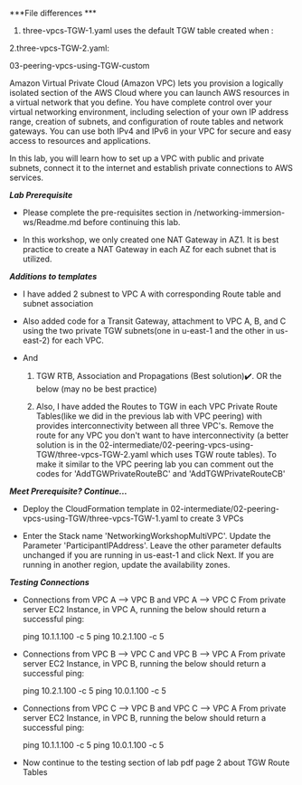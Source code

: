 ***File differences ***
1. three-vpcs-TGW-1.yaml uses the default TGW table created when : 

2.three-vpcs-TGW-2.yaml:

03-peering-vpcs-using-TGW-custom

<!-- VPC Fundamentals -->
Amazon Virtual Private Cloud (Amazon VPC) lets you provision a logically isolated section of the AWS Cloud where you can launch AWS resources in a virtual network that you define. You have complete control over your virtual networking environment, including selection of your own IP address range, creation of subnets, and configuration of route tables and network gateways. You can use both IPv4 and IPv6 in your VPC for secure and easy access to resources and applications.

In this lab, you will learn how to set up a VPC with public and private subnets, connect it to the internet and establish private connections to AWS services.

***Lab Prerequisite***
- Please complete the pre-requisites section in /networking-immersion-ws/Readme.md before continuing this lab.

- In this workshop, we only created one NAT Gateway in AZ1. It is best practice to create a NAT Gateway in each AZ for each subnet that is utilized.

***Additions to templates***
- I have added 2 subnest to VPC A with corresponding Route table and subnet association

- Also added code for a Transit Gateway, attachment to VPC A, B, and C using the two private TGW subnets(one in u-east-1 and the other in us-east-2) for each VPC. 

- And 

  1. TGW RTB, Association and Propagations (Best solution)✔️. OR the below (may no be best practice)

  2. Also, I have added the Routes to TGW in each VPC Private Route Tables(like we did in the previous lab with VPC peering) with provides interconnectivity between all three VPC's. Remove the route for any VPC you don't want to have interconnectivity (a better solution is in the 02-intermediate/02-peering-vpcs-using-TGW/three-vpcs-TGW-2.yaml which uses TGW route tables). To make it similar  to the VPC peering lab you can comment out the codes for 'AddTGWPrivateRouteBC' and 'AddTGWPrivateRouteCB'

***Meet Prerequisite? Continue...***
- Deploy the CloudFormation template in 02-intermediate/02-peering-vpcs-using-TGW/three-vpcs-TGW-1.yaml to create 3 VPCs

- Enter the Stack name 'NetworkingWorkshopMultiVPC'. Update the Parameter 'ParticipantIPAddress'. Leave the other parameter defaults unchanged if you are running in us-east-1 and click Next. If you are running in another region, update the availability zones.


***Testing Connections***

- Connections from VPC A --> VPC B and VPC A --> VPC C
  From private server EC2 Instance, in VPC A, running the below should return a successful ping:

    ping 10.1.1.100 -c 5 
    ping 10.2.1.100 -c 5

- Connections from VPC B --> VPC C and VPC B --> VPC A
  From private server EC2 Instance, in VPC B, running the below should return a successful ping:

    ping 10.2.1.100 -c 5
    ping 10.0.1.100 -c 5 

- Connections from VPC C --> VPC B and VPC C --> VPC A
  From private server EC2 Instance, in VPC B, running the below should return a successful ping:

    ping 10.1.1.100 -c 5
    ping 10.0.1.100 -c 5 

- Now continue to the testing section of lab pdf page 2 about TGW Route Tables